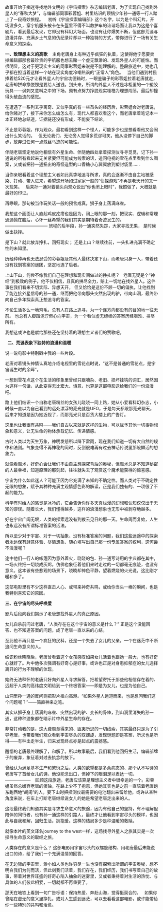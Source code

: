故事开始于痴迷寻找地外文明的《宇宙探索》杂志编辑老唐，为了实现自己找到外星人的“春秋大梦”，与编辑部同事彩蓉姐、村里结识的顶锅少年孙一通等一行人踏上了一段奇妙旅程。
 
 初听《宇宙探索编辑部》这个名字，以为是个科幻片。开场没多久，穿宇航服头被卡在头盔里不得不叫救护车的诙谐场面让我以为这是个喜剧片，看到最后发现，它即没有科幻大场面，也没有让你爆笑不断，但这部荒诞与浪漫并存、充满乡土气息的伪纪录片却以一种独特的方式，带你进行了一场有关生命意义的探索。


**一、致理想主义的高歌**
  
主角老唐身上有种近乎疯狂的执着，这使得他宁愿要卖掉编辑部那套最珍贵的宇航服也想去赌一个虚无飘渺的、发现外星人的可能性。而很明显，这对于更现实主义的同事彩蓉姐来说是不能理解的。整段旅途中，她也几乎都在担当着这样一个站在现实角度冷嘲热讽的“正常人”角色。
 
当他们遇到村民捧着给520元才让看外星人的宇宙功德箱时，一眼鉴骗子的彩蓉姐拉着老唐就走，老唐却拼命挣脱愣是要给人送钱。到头来，所谓的外星人不过是冰柜里的一个塑胶玩具——讽刺又意料之中的下场。颇有点努力挣脱现实桎梏为理想闯荡，最后却撞得头破血流的感觉。

在遭遇了一系列玄乎离奇、又似乎真的有一些苗头的经历后，彩蓉姐会对老唐说，给你赌对了，接下来你怎么编怎么有，现代人都喜欢看这个，而老唐拿着笔记本一本正经地总结道，证据链还没有形成，不能妄下结论。

不止是彩蓉姐，作为观众，最初看到这样一个怪人，可能多少也是想看看他又会闹出什么笑话的。
 
但无论我们、无论旁人觉得多荒谬可笑，他从没停下自己的脚步，放弃过任何一点蛛丝马迹的可能性。

伴随老唐坚定地说他相信有外星生命、伴随他四处拿着探测仪寻寻觅觅，记下孙一通说的所有看起来无关紧要但可能成为线索的话，追问电视的雪花点里看到什么图案，又或者把孙一通扭出的奇怪造型的口香糖小心翼翼放到塑封袋里……

当你亲眼看着这个理想主义者如此真挚地追寻所求，真的会逐渐不由自主地被感染、打动、带入进来，希望这开场如过家家一般的“侦探游戏”不再是老天开的又一次玩笑。
 
后来孙一通对着镜头向观众说出“你也闭上眼时”，我照做了，大概就是最好的印证。 

再睁眼，那句被当作玩笑话一般的预言成真，狮子身上落满麻雀。

我想这个画面让人直起鸡皮疙瘩也是因为，闭上眼的那一刻，把现实、逻辑和常理通通抛在脑后，心怀一丝希望的我们其实是期待着奇迹发生的。
——————————
旅程的后半段，孙一通突然失踪，大家寻找无果， 是时候做出抉择。

是下山？就此放弃挣扎，回归现实；
还是上山？继续往前，一头扎进充满不确定性的未知里。

历经种种再也无法忍受的彩蓉姐及其他人最终决定下山，而老唐只身一人，带着还没有找到答案的谜团，坚定地选了后者。

上山下山，何尝不像我们自己在理想和现实间做过的挣扎呢？
 
老唐无疑是个“神经”到极致的例子，他不仅相信，且真的拼尽全力，赔上一切地在找外星人。这件事在我们看来不切实际、异想天开。 但又恰恰是这份不顾一切的偏执，让他找到了能连接外星信号的孙一通，继而把他带向那头突然出现的驴，带向山洞，最终带向自己多年探索真正想追寻的答案。

不论生活多么一地鸡毛，总有人在路上追寻，为一个连方向都没有的目的地一往无前。
也总有人脚踏泥泞但心向宇宙，为一个看似虚无缥缈的答案历经艰难、拼尽所有。

我想这或许也是献给那些还在坚持着的理想主义者们的赞歌吧。

 
**二、荒诞表象下独特的浪漫和温暖**

说一说电影中特别戳中我的一些片段。

老唐对着镜头神情认真地介绍电视里的雪花点时说，“这不是普通的雪花点，是宇宙诞生时的余晖”。 

一想到雪花点这个在生活的印象里曾经只跟嘈杂、老旧、损坏挂钩的词汇，居然因为这样一句话，从此变得无比宏大、诗意，也算是这部电影送给我们的一份浪漫吧。

路上他们结识一个自称老唐粉丝的女孩儿晓晓一同上路，她从小爱看科幻杂志，小时候一直以为自己看到的远处漂浮的亮光就是UFO，于是每天都跟那亮光聊天，后来才知道是因为她近视了，而那亮光只是百货大楼上的广告灯。

这里也让我很有共鸣——我们自古以来就是这样的生物，可以赋予其他一切事物想象和意义，让无生命的物体承载记忆、传递情感。

古时人类以为天生万象，神明发怒所以降下雷雨，现在我们知道一切有大自然的规律和法则。气象变得不再神秘的同时，反倒很难再有过去神话传说里那般鲜活的想象力。

就像看魔术，好奇心会让我们不由自主想探究背后的奥秘，但魔术总是不知道秘密的人最幸福，知道原理的那刻起，往往就失去了观赏这个魔术能获得的惊喜感。

宇宙为什么如此迷人？可能正因为它充满了未知的不确定性。而人类对于不确定性无限的想象，赋予其种种充满主观情感色彩的解读，正是我们独有的、一项很了不起的能力。

科学有时给人的感觉是冰冷的，它会告诉你许多天真烂漫的幻想和认知仅仅出于无知的谬误。随着长大，我们懂得越多，这样的浪漫想象也无形中被剥夺地越多。

好在宇宙广阔无垠，人类的探索远没有到拨云见日的那一天。生命周而复始，人生也永远没有所谓标准答案的活法。

所以至少对于宇宙、对于一切抽象、没有标准答案的问题，我们这些迷途中的探索者永远保有肆意体验、尽情想象、随心填写出自己那一份专属答案的权利，这何尝不浪漫呢？

途中他们一行人的帐篷因为意外着火，晓晓的包、孙一通写诗用的字典都在其中，一场火终把一切烧成灰烬，仿佛也象征着他们来时走过的一切都毫无痕迹，也没有意义。这本该有些悲观的场景下，晓晓却神色平静，望着燃烧的火光说，这比刚才暖和多了。

这部电影里有不少这样直击人心、或带来神奇共鸣，或给你当头一棒的瞬间，也是我特别喜欢它的原因。


**三、在宇宙的尽头呼唤爱**

影片后段向我们揭示了老唐想找外星人的真正原因。

女儿自杀前问过老唐，“人类存在在这个宇宙的意义是什么？”
正是这个没能回答、也不知道答案的问题，成了老唐一直以来的心结。

至此他不再只是一个疯狂的民科，还是一个失去了女儿的父亲，一个在迷茫中不断追问生命意义的人。

结识粉丝晓晓后，老唐曾看着这个女孩感叹如果女儿活着也跟她一般大，也有好奇心就好了。片中他多次强调有好奇心是好事，或许也正是对身患抑郁症的女儿选择离开的行为不理解的体现。

始终无法释怀的老唐只好向外星人寻求解答，把希望寄托于那些他相信存在着的、远超于人类的高纬度文明给到一个终极答案——即是为女儿，也是为他自己。

山洞里孙一通的反问则把影片推向高潮。“如果外星人远道而来，也是想问我们这个问题呢？”——简直神来之笔。

其实从狮子身上落满的麻雀、突然出现的驴、变长的骨棒，到山洞里消失的孙一通，这种种迹象都在暗示片中外星生命的存在。

非常打动我的是，这大费周章得来的、匪夷所思的一切线索，其实最终只是为了引导老唐，也带着我们观众看到宇宙尽头的双螺旋，发现谜题即是答案，所求也是所得——有种出走半生，归来发现终点亦是起点的震撼感。

醒悟的老唐最终理解了，和解了。所以故事最后，我们看到他回归生活，编辑部牌子的废弃，象征着对过去执念的放下。

曾经认为满足基本生产和繁衍之后，人类的欲望都是多余病态的、那个从不写诗的老唐写了首给女儿的诗。他没能念出口，但掉下的眼泪足以表达一切。
——————   
回顾这段旅途，老唐应该算是理想主义者中很幸运的一个。彩蓉姐虽然总嫌弃老唐的傻轴，在路上少不了抱怨，但她其实也是之前一直陪着老唐跑东跑西地“胡闹”的人，要下山时把探测仪最需要的电池翻出来留给他。或许从某种角度来说，在车上打断老唐继续说女儿的她是希望老唐走出来的人。

这段最终我们知道其实是寻求生命意义的旅途，因为有他自己的坚持，有不理解但陪伴的同行者，也有孙一通这样的引路人，最终才让他看到宇宙尽头的模样，也因此与自我和解，回归生活，拥抱爱。这样的结局多少是种温暖的救赎。

就像本片的英文译名journey to the west一样，这场找寻外星人之旅其实是一次探寻生命意义的取经之旅。

人类存在的意义是什么？
这部电影用宇宙尽头的双螺旋结构、用老唐最后未能说出口的诗，给了我们一个充满温情的回答。

在无边际的宇宙里，渺小如人类也许穷尽一生也没有探索出所谓的宇宙奥秘，想不明白我们为何而活，但此刻我们活着，我们存在，我们经历，我们书写着自己的故事，带着对世界旺盛的好奇心陷入抽象的迷雾里，又或者秉持着对生活的热忱、与具体的人们彼此相爱，一切就都不再重要了。

那天在地铁上看到一句广告标语：保持热爱、奔赴山海，觉得挺契合的。
 
如果你曾陷在虚无的意义里挣扎，或对人生感到迷茫，可以去看看这部电影，或许能带给你一些特别的共鸣和治愈。

<!-- ##{"timestamp":1696089600}## -->
